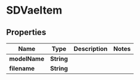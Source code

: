 

# SDVaeItem


## Properties

| Name | Type | Description | Notes |
|------------ | ------------- | ------------- | -------------|
|**modelName** | **String** |  |  |
|**filename** | **String** |  |  |



